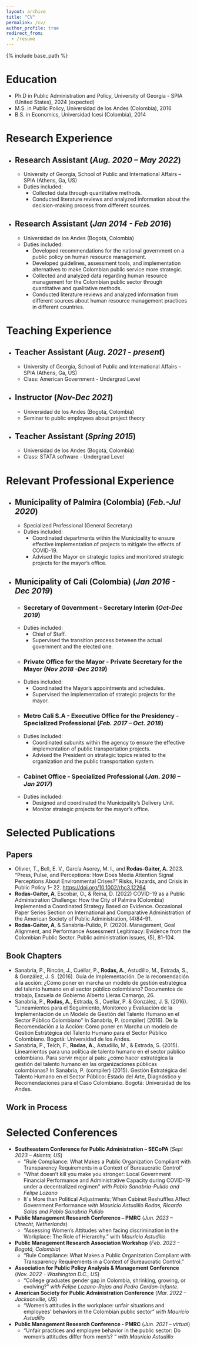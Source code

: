 ```yaml
---
layout: archive
title: "CV"
permalink: /cv/
author_profile: true
redirect_from:
  - /resume
---
```


{% include base_path %}

Education
======
* Ph.D in Public Administration and Policy, University of Georgia - SPIA (United States), 2024 (expected)
* M.S. in Public Policy, Universidad de los Andes (Colombia), 2016
* B.S. in Economics, Universidad Icesi (Colombia), 2014

Research Experience
======
* ## Research Assistant (_Aug. 2020 – May 2022_)
  * University of Georgia, School of Public and International Affairs – SPIA (Athens, Ga, US)
  * Duties included:
    * Collected data through quantitative methods.
    * Conducted literature reviews and analyzed information about the decision-making process from different sources.
* ## Research Assistant (_Jan 2014 - Feb 2016_)
  * Universidad de los Andes (Bogotá, Colombia)
  * Duties included:
    * Developed recommendations for the national government on a public policy on human resource management.
    * Developed guidelines, assessment tools, and implementation alternatives to make Colombian public service more strategic.
    * Collected and analyzed data regarding human resource management for the Colombian public sector through quantitative and qualitative methods.
    * Conducted literature reviews and analyzed information from different sources about human resource management practices in different countries.

Teaching Experience
======
* ## Teacher Assistant (_Aug. 2021 - present_)
  * University of Georgia, School of Public and International Affairs – SPIA (Athens, Ga, US)
  * Class: American Government - Undergrad Level
* ## Instructor (_Nov-Dec 2021_)
  * Universidad de los Andes (Bogotá, Colombia)
  * Seminar to public employees about project theory
* ## Teacher Assistant (_Spring 2015_)
  * Universidad de los Andes (Bogotá, Colombia)
  * Class: STATA software - Undergrad Level    

Relevant Professional Experience 
======
* ## Municipality of Palmira (Colombia) (_Feb.-Jul 2020_)
  * Specialized Professional (General Secretary)
  * Duties included:
    * Coordinated departments within the Municipality to ensure effective implementation of projects to mitigate the effects of COVID-19.
    * Advised the Mayor on strategic topics and monitored strategic projects for the mayor’s office.     
* ## Municipality of Cali (Colombia) (_Jan 2016 - Dec 2019_)
  * ### Secretary of Government - Secretary Interim  (_Oct-Dec 2019_)
  * Duties included:
    * Chief of Staff.
    * Supervised the transition process between the actual government and the elected one.
  * ### Private Office for the Mayor - Private Secretary for the Mayor (_Nov 2018 -Dec 2019_)
  * Duties included:
    * Coordinated the Mayor’s appointments and schedules.
    * Supervised the implementation of strategic projects for the mayor.
  * ### Metro Cali S.A - Executive Office for the Presidency - Specialized Professional 	(_Feb. 2017 – Oct. 2018_)
  * Duties included:
    * Coordinated subunits within the agency to ensure the effective implementation of public transportation projects.
    * Advised the President on strategic topics related to the organization and the public transportation system.
  * ### Cabinet Office - Specialized Professional (_Jan. 2016 – Jan 2017_)
  * Duties included:
    * Designed and coordinated the Municipality’s Delivery Unit.
    * Monitor strategic projects for the mayor’s office.

Selected Publications
======
## Papers
* Olivier, T., Bell, E. V., García Asorey, M. I., and **Rodas-Gaiter, A.** 2023. “Press, Pulse, and Perceptions: How Does Media Attention Signal Perceptions About Environmental Crises?” Risks, Hazards, and Crisis in Public Policy 1– 22. https://doi.org/10.1002/rhc3.12264
* **Rodas-Gaiter, A**, Escobar, O., & Reina, D. (2022) COVID-19 as a Public Administration Challenge: How the City of Palmira (Colombia) Implemented a Coordinated Strategy Based on Evidence. Occasional Paper Series Section on International and Comparative Administration of the American Society of Public Administration, (4)84-91.
* **Rodas-Gaiter, A**, & Sanabria-Pulido, P. (2020). Management, Goal Alignment, and Performance Assessment Legitimacy: Evidence from the Colombian Public Sector. Public administration issues, (5), 81-104. 

## Book Chapters
* Sanabria, P., Rincón, J., Cuéllar, P., **Rodas, A.**, Astudillo, M., Estrada, S., & González, J. S. (2016). Guía de Implementación. De la recomendación a la acción: ¿Cómo poner en marcha un modelo de gestión estratégica del talento humano en el sector público colombiano? Documentos de trabajo, Escuela de Gobierno Alberto Lleras Camargo, 26.
* Sanabria, P., **Rodas, A.**, Estrada, S., Cuellar, P. & González, J. S. (2016). "Lineamientos para el Seguimiento, Monitoreo y Evaluación de la Implementación de un Modelo de Gestión del Talento Humano en el Sector Público Colombiano" In Sanabria, P. (compiler) (2016). De la Recomendación a la Acción: Cómo poner en Marcha un modelo de Gestión Estratégica del Talento Humano para el Sector Público Colombiano. Bogotá: Universidad de los Andes.
* Sanabria, P., Telch, F., **Rodas, A.**, Astudillo, M., & Estrada, S. (2015). Lineamientos para una política de talento humano en el sector público colombiano. Para servir mejor al país: ¿cómo hacer estratégica la gestión del talento humano en las organizaciones públicas colombianas? In Sanabria, P. (compiler) (2015). Gestión Estratégica del Talento Humano en el Sector Público: Estado del Arte, Diagnóstico y Recomendaciones para el Caso Colombiano. Bogotá: Universidad de los Andes. 

## Work in Process
  
Selected Conferences
======
* **Southeastern Conference for Public Administration – SECoPA**  (_Sept 2023 – Atlanta, US_)
  * "Rule Compliance: What Makes a Public Organization Compliant with Transparency Requirements in a Context of Bureaucratic Control"
  * "What doesn’t kill you make you stronger: Local Government Financial Performance and Administrative Capacity during COVID-19 under a decentralized regimen" _with Pablo Sanabria-Pulido and Felipe Lozano_
  * It´s More than Political Adjustments: When Cabinet Reshuffles Affect Government Performance _with Mauricio Astudillo Rodas, Ricardo Salas and Pablo Sanabria Pulido_
* **Public Management Research Conference – PMRC**  (_Jun. 2023 – Utrecht, Netherlands_)
  * “Assessing Women’s Attitudes when facing discrimination in the Workplace: The Role of Hierarchy.” with _Mauricio Astudillo_
* **Public Management Research Association Workshop**  (_Feb. 2023 – Bogotá, Colombia_)
  * “Rule Compliance: What Makes a Public Organization Compliant with Transparency Requirements in a Context of Bureaucratic Control.”
* **Association for Public Policy Analysis & Management Conference**  (_Nov. 2022 - Washington D.C., US_)
  * “College graduates gender gap in Colombia, shrinking, growing, or evolving?” _with Felipe Lozano-Rojas and Pedro Cerdan-Infante._
* **American Society for Public Administration Conference** (_Mar. 2022 – Jacksonville, US_)
  * “Women’s attitudes in the workplace: unfair situations and employees’ behaviors in the Colombian public sector” _with Mauricio Astudillo_
* **Public Management Research Conference - PMRC**   (_Jun. 2021 – virtual_)
  * “Unfair practices and employee behavior in the public sector: Do women’s attitudes differ from men’s? “ _with Mauricio Astudillo_

  
